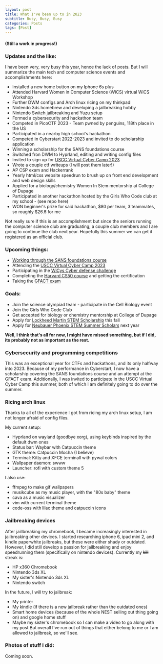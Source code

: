 ```yaml
---
layout: post
title: What I've been up to in 2023 
subtitle: Busy, Busy, Busy
categories: Posts
tags: [Post]
---
```

#### (Still a work in progress!)
### Updates and the like:

I have been very, very busy this year, hence the lack of posts. But I will summarize the main tech and computer science events and accomplishments here:

- Installed a new home button on my Iphone 6s plus
- Attended Harvard Women in Computer Science (WiCS) virtual WiCS Workshop
- Further DWM configs and Arch linux ricing on my thinkpad
- Nintendo 3ds homebrew and developing a jailbreaking hobby
- Nintendo Switch jailbreaking and Yuzu setup
- Formed a cybersecurity and hackathon team
- Competed in PicoCTF 2023 - Team pwned by penguins, 118th place in the US
- Participated in a nearby high school's hackathon
- Competed in Cyberstart 2022-2023 and invited to do scholarship application
- Winning a scholarship for the SANS foundations course
- Switched fron DWM to Hyprland, editing and writing config files 
- Invited to sign up for [USCC Virtual Cyber Camp 2023](https://www.uscyberchallenge.org/cyber-camps) 
- Wrote a couple ctf writeups (I will post them later!)
- AP CSP exam and Hackerrank
- Yearly html/css website speedrun to brush up on front end development and web design skills
- Applied for a biology/chemistry Women In Stem mentorship at College of Dupage 
- Participated in another hackathon hosted by the Girls Who Code club at my school - (see repo here)
- WON beginner's prize for said hackathon, $80 per team, 3 teammates, so roughly $26.6 for me

Not really sure if this is an accomplishment but since the seniors running the computer science club are graduating, a couple club members and I are going to continue the club next year. Hopefully this summer we can get it registered as an official club. 

### Upcoming things:
- [Working through the SANS foundations course](https://www.sans.org/cyber-security-courses/foundations/)
- Attending the [USCC Virtual Cyber Camp 2023](https://www.uscyberchallenge.org/cyber-camps)
- Participating in the [WiCys Cyber defense challenge](https://www.wicys.org/benefits/cyber-defense-challenge-made-possible-by-target/)
- Completing the [Harvard CS50 course](https://pll.harvard.edu/course/cs50-introduction-computer-science?delta=0) and getting the certification
- Taking the [GFACT exam](https://www.giac.org/certifications/foundational-cybersecurity-technologies-gfact/)

### Goals:
- Join the science olympiad team - participate in the Cell Biology event
- Join the Girls Who Code Club
- Get accepted for biology or chemistry mentorship at College of Dupage
- Apply for [Lockheed Martin STEM Scholarship](https://lockheedmartin.com/en-us/who-we-are/communities/stem-education/lm-scholarship-program.html) this fall
- Apply for [Neubauer Phoenix STEM Summer Scholars](https://summer.uchicago.edu/programs/neubauer-phoenix-stem-summer-scholars) next year


**Well, I think that's all for now, I might have missed something, but if I did, its probably not as important as the rest.**



### Cybersecurity and programming competitions
This was an exceptional year for CTFs and hackathons, and its only halfway into 2023. Because of my performance in Cyberstart, I now have a scholarship covering the SANS foundations course and an attempt at the GFACT exam. Additionally, I was invited to participate in the USCC Virtual Cyber Camp this summer, both of which I am definitely going to do over the summer. 

### Ricing arch linux
Thanks to all of the experience I got from ricing my arch linux setup, I am not longer afraid of config files.

My current setup:
- Hyprland on wayland (goodbye xorg), using keybinds inspired by the default dwm ones
- Status bar: Waybar with Catpuccin theme
- GTK theme: Catpuccin Mocha (I believe)
- Terminal: Kitty and XFCE terminall with pywal colors
- Wallpaper daemon: swww
- Launcher: rofi with custom theme 5

I also use:
- ffmpeg to make gif wallpapers
- musikcube as my music player, with the "80s baby" theme
- cava as a music visualizer
- vim with current terminal theme
- code-oss with lilac theme and catpuccin icons

### Jailbreaking devices 
After jaillbreaking my chromebook, I became increasingly interested in jailbreaking other devices. I started researching iphone 6, ipad mini 2, and kindle paperwhite jailbreaks, but these were either shady or outdated. 
However, I did still develop a passion for jailbreaking and enjoy speedrunning them (specifically on nintendo devices). Currently my ~~kill~~ streak is:
- HP x360 Chromebook
- Nintendo 3ds XL
- My sister's Nintendo 3ds XL
- Nintendo switch 

In the future, I will try to jailbreak:
- My printer
- My kindle (if there is a new jailbreak rather than the outdated ones)
- Smart home devices (because of the whole NEST selling out thing going on) and google home stuff
- Maybe my sister's chromebook so I can make a video to go along with my post
But overall I've run out of things that either belong to me or I am allowed to jailbreak, so we'll see. 

### Photos of stuff I did:
Coming soon. 
